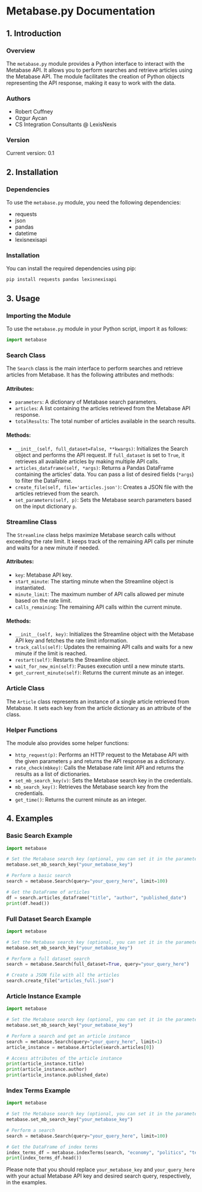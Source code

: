 # Metabase.py Documentation

## 1. Introduction

### Overview

The `metabase.py` module provides a Python interface to interact with the Metabase API. It allows you to perform searches and retrieve articles using the Metabase API. The module facilitates the creation of Python objects representing the API response, making it easy to work with the data.

### Authors

- Robert Cuffney
- Ozgur Aycan
- CS Integration Consultants @ LexisNexis

### Version

Current version: 0.1

## 2. Installation

### Dependencies

To use the `metabase.py` module, you need the following dependencies:

- requests
- json
- pandas
- datetime
- lexisnexisapi

### Installation

You can install the required dependencies using pip:

```bash
pip install requests pandas lexisnexisapi
```

## 3. Usage

### Importing the Module

To use the `metabase.py` module in your Python script, import it as follows:

```python
import metabase
```

### Search Class

The `Search` class is the main interface to perform searches and retrieve articles from Metabase. It has the following attributes and methods:

#### Attributes:

- `parameters`: A dictionary of Metabase search parameters.
- `articles`: A list containing the articles retrieved from the Metabase API response.
- `totalResults`: The total number of articles available in the search results.

#### Methods:

- `__init__(self, full_dataset=False, **kwargs)`: Initializes the Search object and performs the API request. If `full_dataset` is set to `True`, it retrieves all available articles by making multiple API calls.
- `articles_dataframe(self, *args)`: Returns a Pandas DataFrame containing the articles' data. You can pass a list of desired fields (`*args`) to filter the DataFrame.
- `create_file(self, file='articles.json')`: Creates a JSON file with the articles retrieved from the search.
- `set_parameters(self, p)`: Sets the Metabase search parameters based on the input dictionary `p`.

### Streamline Class

The `Streamline` class helps maximize Metabase search calls without exceeding the rate limit. It keeps track of the remaining API calls per minute and waits for a new minute if needed.

#### Attributes:

- `key`: Metabase API key.
- `start_minute`: The starting minute when the Streamline object is instantiated.
- `minute_limit`: The maximum number of API calls allowed per minute based on the rate limit.
- `calls_remaining`: The remaining API calls within the current minute.

#### Methods:

- `__init__(self, key)`: Initializes the Streamline object with the Metabase API key and fetches the rate limit information.
- `track_calls(self)`: Updates the remaining API calls and waits for a new minute if the limit is reached.
- `restart(self)`: Restarts the Streamline object.
- `wait_for_new_min(self)`: Pauses execution until a new minute starts.
- `get_current_minute(self)`: Returns the current minute as an integer.

### Article Class

The `Article` class represents an instance of a single article retrieved from Metabase. It sets each key from the article dictionary as an attribute of the class.

### Helper Functions

The module also provides some helper functions:

- `http_request(p)`: Performs an HTTP request to the Metabase API with the given parameters `p` and returns the API response as a dictionary.
- `rate_check(mbkey)`: Calls the Metabase rate limit API and returns the results as a list of dictionaries.
- `set_mb_search_key(v)`: Sets the Metabase search key in the credentials.
- `mb_search_key()`: Retrieves the Metabase search key from the credentials.
- `get_time()`: Returns the current minute as an integer.

## 4. Examples

### Basic Search Example

```python
import metabase

# Set the Metabase search key (optional, you can set it in the parameters directly)
metabase.set_mb_search_key("your_metabase_key")

# Perform a basic search
search = metabase.Search(query="your_query_here", limit=100)

# Get the DataFrame of articles
df = search.articles_dataframe("title", "author", "published_date")
print(df.head())
```

### Full Dataset Search Example

```python
import metabase

# Set the Metabase search key (optional, you can set it in the parameters directly)
metabase.set_mb_search_key("your_metabase_key")

# Perform a full dataset search
search = metabase.Search(full_dataset=True, query="your_query_here")

# Create a JSON file with all the articles
search.create_file("articles_full.json")
```

### Article Instance Example

```python
import metabase

# Set the Metabase search key (optional, you can set it in the parameters directly)
metabase.set_mb_search_key("your_metabase_key")

# Perform a search and get an article instance
search = metabase.Search(query="your_query_here", limit=1)
article_instance = metabase.Article(search.articles[0])

# Access attributes of the article instance
print(article_instance.title)
print(article_instance.author)
print(article_instance.published_date)
```

### Index Terms Example

```python
import metabase

# Set the Metabase search key (optional, you can set it in the parameters directly)
metabase.set_mb_search_key("your_metabase_key")

# Perform a search
search = metabase.Search(query="your_query_here", limit=100)

# Get the DataFrame of index terms
index_terms_df = metabase.indexTerms(search, "economy", "politics", "technology")
print(index_terms_df.head())
```

Please note that you should replace `your_metabase_key` and `your_query_here` with your actual Metabase API key and desired search query, respectively, in the examples.